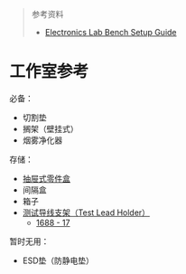 > 参考资料
>
> - [Electronics Lab Bench Setup Guide](https://badar.tech/2023/04/30/electronics-lab-bench-setup-guide/)

# 工作室参考

必备：

- 切割垫
- 搁架（壁挂式）
- 烟雾净化器

存储：

- [抽屉式零件盒](https://item.taobao.com/item.htm?abbucket=13&id=575829007470&ns=1&pisk=guUS3wj4hfD4-U90ZTCqCU_eLd3QAJ_wFBGLsWLy943-poNgdY5hq4rjd-ejeU5lqDHQE4n34vkrd2N3CsWN7NPuZ2mRQO7ZbwWIGVv-wYpFkjhoRbQ5ui58Z20dQI8dbNNuBW-juUhKMsGETXh8p0nxDXMxwQH8pxnx6fJ-J2edGmhEtbp-evLxkbDv2LhJJmQxtXpJJU3dGSHm92HKEipjTLG4N_tgu3-VJfF-heLLywmSCJ-eReajw0aLwxO2grGSVAi0mktQR5NLzqZ6pgFsoPoUkz7Bo4P_DqhaZaTjW7Ezr4rfnnMYlWUob2_22VFbvRG0yNJSiuPY_xF66FFrPrajE7IpfmmaPRcQyKfx0SHoyfqfCU0z1xgzl2ApV4ra_ymTya9i3ccQUxyOWEgYa5rZyy5exbZL_zrC4gLZCUEvAIiMRjMNGstHxZq9VTEdTekE2jcR7s1X3ym-ijiVGs9Sc0hmwyCfGLgG.&priceTId=2147814417355627284783980ed6a7&skuId=5597179032969&spm=a21n57.1.hoverItem.8&utparam=%7B%22aplus_abtest%22%3A%22052c35d4cc8c88ffac70478e9e1f5f30%22%7D&xxc=taobaoSearch)
- 间隔盒
- 箱子
- [测试导线支架（Test Lead Holder）](https://www.amazon.com/dp/B0000WU3U0?linkCode=ll1&tag=bjkayani03-20&linkId=63d486cad5312623d3d2b36da67faa21&language=en_US&ref_=as_li_ss_tl&th=1)
  - [1688 - 17](https://detail.1688.com/offer/774260393655.html?spm=a26352.13672862.offerlist.385.581a1e62nJo4x6)

暂时无用：

- ESD垫（防静电垫）
